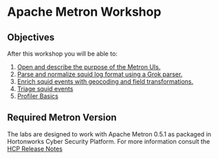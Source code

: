 # Apache Metron Workshop

## Objectives

After this workshop you will be able to:

1. [Open and describe the purpose of the Metron UIs.](01_GettingStarted/README.md)
1. [Parse and normalize squid log format using a Grok parser.](02_ParsingSquid/README.md)
2. [Enrich squid events with geocoding and field transformations.](03_EnrichingSquid/README.md)
3. [Triage squid events](04_TriagingSquid/README.md)
4. [Profiler Basics](05_ProfilerBasics/README.md)

## Required Metron Version 

The labs are designed to work with Apache Metron 0.5.1 as packaged in Hortonworks Cyber Security Platform.  For more information consult the [HCP Release Notes](https://docs.hortonworks.com/HDPDocuments/HCP1/HCP-1.6.1/release-notes/content/hortonworks_cybersecurity_platform_1_6.1_release_notes.html)
